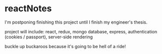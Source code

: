 # reactNotes

I'm postponing finishing this project until I finish my engineer's thesis. 

project will include: react, redux, mongo database, express, authentication (cookies / passport), server-side rendering

buckle up buckaroos because it's going to be hell of a ride!
